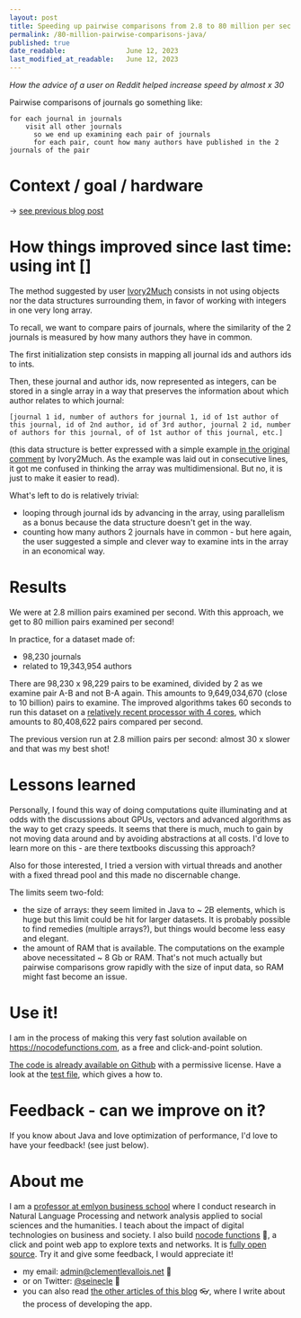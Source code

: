 ```yaml
---
layout: post
title: Speeding up pairwise comparisons from 2.8 to 80 million per sec on a regular laptop
permalink: /80-million-pairwise-comparisons-java/
published: true
date_readable:               June 12, 2023
last_modified_at_readable:   June 12, 2023
---
```


*How the advice of a user on Reddit helped increase speed by almost x 30*

Pairwise comparisons of journals go something like:

```
for each journal in journals
    visit all other journals
      so we end up examining each pair of journals
      for each pair, count how many authors have published in the 2 journals of the pair
```      


# Context / goal / hardware

-> [see previous blog post](https://nocodefunctions.com/blog/optimizing-pairwise-comparisons-java/)

# How things improved since last time: using int []

The method suggested by user [Ivory2Much](https://www.reddit.com/r/java/comments/13rlb26/speeding_up_pairwise_comparisons_to_28_millionsec/jlm0me1/) consists in not using objects nor the data structures surrounding them, in favor of working with integers in one very long array.

To recall, we want to compare pairs of journals, where the similarity of the 2 journals is measured by how many authors they have in common.

The first initialization step consists in mapping all journal ids and authors ids to ints.

Then, these journal and author ids, now represented as integers, can be stored in a single array in a way that preserves the information about which author relates to which journal:

```
[journal 1 id, number of authors for journal 1, id of 1st author of this journal, id of 2nd author, id of 3rd author, journal 2 id, number of authors for this journal, of of 1st author of this journal, etc.] 
```

(this data structure is better expressed with a simple example [in the original comment](https://www.reddit.com/r/java/comments/13rlb26/speeding_up_pairwise_comparisons_to_28_millionsec/jlm0me1/) by Ivory2Much. As the example was laid out in consecutive lines, it got me confused in thinking the array was multidimensional. But no, it is just to make it easier to read).

What's left to do is relatively trivial:

- looping through journal ids by advancing in the array, using parallelism as a bonus because the data structure doesn't get in the way.
- counting how many authors 2 journals have in common - but here again, the user suggested a simple and clever way to examine ints in the array in an economical way. 

# Results
We were at 2.8 million pairs examined per second. With this approach, we get to 80 million pairs examined per second!

In practice, for a dataset made of:

- 98,230 journals
- related to 19,343,954 authors

There are 98,230 x 98,229 pairs to be examined, divided by 2 as we examine pair A-B and not B-A again. This amounts to 9,649,034,670 (close to 10 billion) pairs to examine.
The improved algorithms takes 60 seconds to run this dataset on a [relatively recent processor with 4 cores](https://www.intel.com/content/www/us/en/products/sku/208662/intel-core-i71165g7-processor-12m-cache-up-to-4-70-ghz/specifications.html), which amounts to 80,408,622 pairs compared per second.

The previous version run at 2.8 million pairs per second: almost 30 x slower and that was my best shot!

# Lessons learned
Personally, I found this way of doing computations quite illuminating and at odds with the discussions about GPUs, vectors and advanced algorithms as the way to get crazy speeds.
It seems that there is much, much to gain by not moving data around and by avoiding abstractions at all costs. I'd love to learn more on this - are there textbooks discussing this approach?

Also for those interested, I tried a version with virtual threads and another with a fixed thread pool and this made no discernable change.

The limits seem two-fold:

- the size of arrays: they seem limited in Java to ~ 2B elements, which is huge but this limit could be hit for larger datasets. It is probably possible to find remedies (multiple arrays?), but things would become less easy and elegant.
- the amount of RAM that is available. The computations on the example above necessitated ~ 8 Gb or RAM. That's not much actually but pairwise comparisons grow rapidly with the size of input data, so RAM might fast become an issue.

# Use it!
I am in the process of making this very fast solution available on https://nocodefunctions.com, as a free and click-and-point solution.

[The code is already available on Github](https://github.com/seinecle/similarity-function) with a permissive license. Have a look at the [test file](https://github.com/seinecle/similarity-function/blob/main/src/test/java/net/clementlevallois/functions/similarity/tests/SimilarityTest.java), which gives a how to.


# Feedback - can we improve on it?
If you know about Java and love optimization of performance, I'd love to have your feedback! (see just below).


# About me
I am a [professor at emlyon business school](https://www.linkedin.com/in/levallois/) where I conduct research in Natural Language Processing and network analysis applied to social sciences and the humanities. I teach about the impact of digital technologies on business and society. I also  build [nocode functions](https://nocodefunctions.com) 🔎, a click and point web app to explore texts and networks. It is [fully open source](https://github.com/seinecle/nocodefunctions). Try it and give some feedback, I would appreciate it!

* my email: [admin@clementlevallois.net](mailto:admin@clementlevallois.net) 📧
* or on Twitter: [@seinecle](https://twitter.com/seinecle) 📱
* you can also read [the other articles of this blog](https://nocodefunctions.com/blog) 👓, where I write about the process of developing the app.
